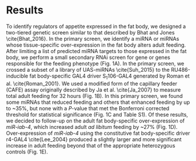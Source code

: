 # Results

To identify regulators of appetite expressed in the fat body, we designed a two-tiered genetic screen similar to that described by Bhat and Jones \cite{Bhat_2016}. In the primary screen, we identify a miRNA or miRNAs whose tissue-specific over-expression in the fat body alters adult feeding. After limiting a list of predicted miRNA targets to those expressed in the fat body, we  perform a small secondary RNAi screen for gene or genes responsible for the feeding phenotype (Fig. 1A). In the primary screen, we crossed a subset of a library of UAS-miRNAs \cite{Suh_2015} to the RU486-inducible fat body-specific GAL4 driver S<sub>1</sub>106-GAL4 generated by Roman et al. \cite{Roman_2001}. We used a modified form of the capillary feeder (CAFE) assay originally described by Ja et al. \cite{Ja_2007} to measure total adult feeding for 32 hours (Fig. 1B). In this primary screen, we found some miRNAs that reduced feeding and others that enhanced feeding by up to ~35%, but none with a *P*-value that met the Bonferroni corrected threshold for statistical significance (Fig. 1C and Table S1). Of these results, we decided to follow-up on the adult fat body-specific over-expression of *miR-iab-4*, which increased adult *ad libitum* feeding by ~27% (Fig. 1D). Over-expression of *miR-iab-4* using the constitutive fat body-specific driver r4-GAL4 \cite{Lee_2004} produced a slightly larger and more significant increase in adult feeding beyond that of the appropriate heterozygous controls (Fig. 1E).
